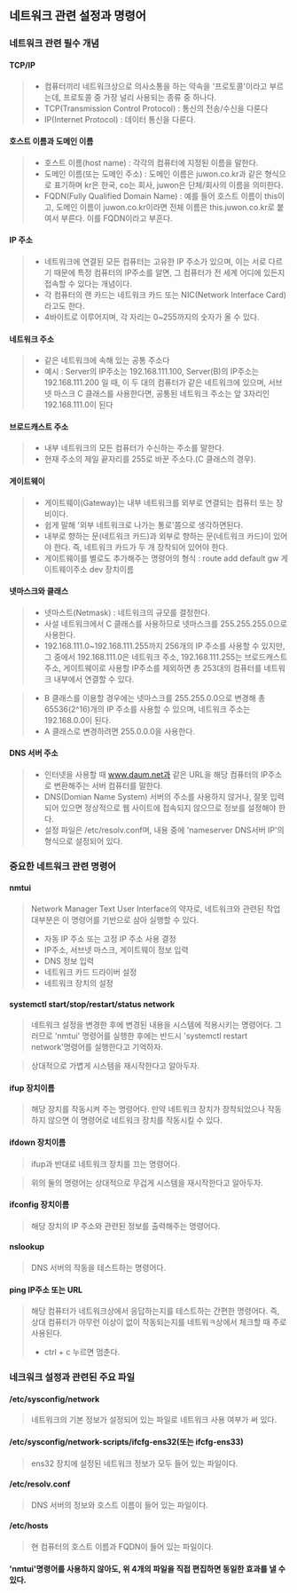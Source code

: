 ## 네트워크 관련 설정과 명령어

### 네트워크 관련 필수 개념

#### TCP/IP
> - 컴퓨터끼리 네트워크상으로 의사소통을 하는 약속을 '프로토콜'이라고 부르는데, 프로토콜 중 가장 널리 사용되는 종류 중 하나다.
> - TCP(Transmission Control Protocol) : 통신의 전송/수신을 다룬다
> - IP(Internet Protocol) : 데이터 통신을 다룬다.

#### 호스트 이름과 도메인 이름
> - 호스트 이름(host name) : 각각의 컴퓨터에 지정된 이름을 말한다.
> - 도메인 이름(또는 도메인 주소) : 도메인 이름은 juwon.co.kr과 같은 형식으로 표기하며 kr은 한국, co는 회사, juwon은 단체/회사의 이름을 의미한다.
> - FQDN(Fully Qualified Domain Name) : 예를 들어 호스트 이름이 this이고, 도메인 이름이 juwon.co.kr이라면 전체 이름은 this.juwon.co.kr로 붙여서 부른다. 이를 FQDN이라고 부흔다.

#### IP 주소
> - 네트워크에 연결된 모든 컴퓨터는 고유한 IP 주소가 있으며, 이는 서로 다르기 때문에 특정 컴퓨터의 IP주소를 알면, 그 컴퓨터가 전 세계 어디에 있든지 접속할 수 있다는 개념이다.
> - 각 컴퓨터의 랜 카드는 네트워크 카드 또는 NIC(Network Interface Card)라고도 한다.
> - 4바이트로 이루어지며, 각 자리는 0~255까지의 숫자가 올 수 있다.

#### 네트워크 주소
> - 같은 네트워크에 속해 있는 공통 주소다
> - 예시 : Server의 IP주소는 192.168.111.100, Server(B)의 IP주소는 192.168.111.200 일 때, 이 두 대의 컴퓨터가 같은 네트워크에 있으며, 서브넷 마스크 C 클래스를 사용한다면, 공통된 네트워크 주소는 앞 3자리인 192.168.111.0이 된다

#### 브로드캐스트 주소
> - 내부 네트워크의 모든 컴퓨터가 수신하는 주소를 말한다.
> - 현재 주소의 제일 끝자리를 255로 바꾼 주소다.(C 클래스의 경우).

#### 게이트웨이
> - 게이트웨이(Gateway)는 내부 네트워크를 외부로 연결되는 컴퓨터 또는 장비이다.
> - 쉽게 말해 '외부 네트워크로 나가는 통로'쯤으로 생각하면된다.
> - 내부로 향하는 문(네트워크 카드)과 외부로 향하는 문(네트워크 카드)이 있어야 한다. 즉, 네트워크 카드가 두 개 장착되어 있어야 한다.
> - 게이트웨이를 별로도 추가해주는 명령어의 형식 : route add default gw 게이트웨이주소 dev 장치이름

#### 넷마스크와 클래스
> - 넷마스트(Netmask) : 네트워크의 규모를 결정한다.
> - 사설 네트워크에서 C 클래스를 사용하므로 넷마스크를 255.255.255.0으로 사용한다.
> - 192.168.111.0~192.168.111.255까지 256개의 IP 주소를 사용할 수 있지만, 그 중에서 192.168.111.0은 네트워크 주소, 192.168.111.255는 브로드캐스트 주소, 게이트웨이로 사용할 IP주소를 제외하면 총 253대의 컴퓨터를 네트워크 내부에서 연결할 수 있다.

> - B 클래스를 이용할 경우에는 넷마스크를 255.255.0.0으로 변경해 총 65536(2^16)개의 IP 주소를 사용할 수 있으며, 네트워크 주소는 192.168.0.0이 된다.
> - A 클래스로 변경하려면 255.0.0.0을 사용한다.
#### DNS 서버 주소
> - 인터넷을 사용할 때 www.daum.net과 같은 URL을 해당 컴퓨터의 IP주소로 변환해주는 서버 컴퓨터를 말한다.
> - DNS(Domian Name System) 서버의 주소를 사용하지 않거나, 잘못 입력되어 있으면 정상적으로 웹 사이트에 접속되지 않으므로 정보를 설정해야 한다.
> - 설정 파일은 /etc/resolv.conf며, 내용 중에 'nameserver DNS서버 IP'의 형식으로 설정되어 있다.

### 중요한 네트워크 관련 명령어

#### nmtui
> Network Manager Text User Interface의 약자로, 네트워크와 관련된 작업 대부분은 이 명령어를 기반으로 삼아 실행할 수 있다.
> - 자동 IP 주소 또는 고정 IP 주소 사용 결정
> - IP주소, 서브넷 마스크, 게이트웨이 정보 입력
> - DNS 정보 입력
> - 네트워크 카드 드라이버 설정
> - 네트워크 장치의 설정

#### systemctl start/stop/restart/status network
> 네트워크 설정을 변경한 후에 변경된 내용을 시스템에 적용시키는 명령어다. 그러므로 'nmtui' 명령어를 실행한 후에는 반드시 'systemctl restart network'명령어를 실행한다고 기억하자.

> 상대적으로 가볍게 시스템을 재시작한다고 알아두자.

#### ifup 장치이름
> 해당 장치를 작동시켜 주는 명령어다. 만약 네트워크 장치가 장착되었으나 작동하지 않으면 이 명령어로 네트워크 장치를 작동시킬 수 있다.

#### ifdown 장치이름
> ifup과 반대로 네트워크 장치를 끄는 명령어다.

> 위의 둘의 명령어는 상대적으로 무겁게 시스템을 재시작한다고 알아두자.

#### ifconfig 장치이름
> 해당 장치의 IP 주소와 관련된 정보를 출력해주는 명령어다.

#### nslookup
> DNS 서버의 작동을 테스트하는 명령어다.

#### ping IP주소 또는 URL
> 해당 컴퓨터가 네트워크상에서 응답하는지를 테스트하는 간편한 명령어다. 즉, 상대 컴퓨터가 아무런 이상이 없이 작동되는지를 네트워ㅋ상에서 체크할 때 주로 사용된다.
> - ctrl + c 누르면 멈춘다.

### 네크워크 설정과 관련된 주요 파일

#### /etc/sysconfig/network
> 네트워크의 기본 정보가 설정되어 있는 파일로 네트워크 사용 여부가 써 있다.

#### /etc/sysconfig/network-scripts/ifcfg-ens32(또는 ifcfg-ens33)
> ens32 장치에 설정된 네트워크 정보가 모두 들어 있는 파일이다.

#### /etc/resolv.conf
> DNS 서버의 정보와 호스트 이름이 들어 있는 파일이다.

#### /etc/hosts
> 현 컴퓨터의 호스트 이름과 FQDN이 들어 있는 파일이다.

#### 'nmtui'명령어를 사용하지 않아도, 위 4개의 파일을 직접 편집하면 동일한 효과를 낼 수 있다.
